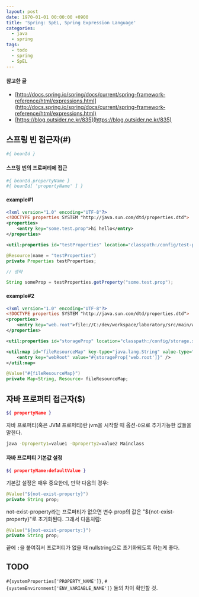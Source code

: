 ```yaml
---
layout: post
date: 1970-01-01 00:00:00 +0900
title: 'Spring: SpEL, Spring Expression Language'
categories:
  - java
  - spring
tags:
  - todo
  - spring
  - SpEL
---
```


#### 참고한 글
- [http://docs.spring.io/spring/docs/current/spring-framework-reference/html/expressions.html](http://docs.spring.io/spring/docs/current/spring-framework-reference/html/expressions.html)
- [https://blog.outsider.ne.kr/835](https://blog.outsider.ne.kr/835)

## 스프링 빈 접근자(#)
```bash
#{ beanId }
```

#### 스프링 빈의 프로퍼티에 접근
```bash
#{ beanId.propertyName }
#{ beanId[ 'propertyName' ] }
```

#### example#1
```xml
<?xml version="1.0" encoding="UTF-8"?>
<!DOCTYPE properties SYSTEM "http://java.sun.com/dtd/properties.dtd">
<properties>
	<entry key="some.test.prop">hi hello</entry>
</properties>
```
```xml
<util:properties id="testProperties" location="classpath:/config/test-properties.xml" />
```
```java
@Resource(name = "testProperties")
private Properties testProperties;

// 생략

String someProp = testProperties.getProperty("some.test.prop");
```

#### example#2
```xml
<?xml version="1.0" encoding="UTF-8"?>
<!DOCTYPE properties SYSTEM "http://java.sun.com/dtd/properties.dtd">
<properties>
	<entry key="web.root">file://C:/dev/workspace/laboratory/src/main/webapp</entry>
</properties>
```
```xml
<util:properties id="storageProp" location="classpath:/config/storage.xml" />
```
```xml
<util:map id="fileResourceMap" key-type="java.lang.String" value-type="org.springframework.core.io.Resource">
	<entry key="webRoot" value="#{storageProp['web.root']}" />
</util:map>
```
```java
@Value("#{fileResourceMap}")
private Map<String, Resource> fileResourceMap;
```

## 자바 프로퍼티 접근자($)
```bash
${ propertyName }
```

자바 프로퍼티(혹은 JVM 프로퍼티)란 jvm을 시작할 때 옵션`-D`으로 추가가능한 값들을 말한다.
```bash
java -Dproperty1=value1 -Dproperty2=value2 Mainclass
```

#### 자바 프로퍼티 기본값 설정
```bash
${ propertyName:defaultValue }
```
기본값 설정은 매우 중요한데, 만약 다음의 경우:
```java
@Value("${not-exist-property}")
private String prop;
```
not-exist-property라는 프로퍼티가 없으면 변수 prop의 값은 "${not-exist-property}"로 초기화된다.
그래서 다음처럼:
```java
@Value("${not-exist-property:}")
private String prop;
```
끝에 `:`을 붙여줘서 프로퍼티가 없을 때 nullstring으로 초기화되도록 하는게 좋다.

## TODO
`#{systemProperties['PROPERTY_NAME']}`, `#{systemEnvironment['ENV_VARIABLE_NAME']}` 둘의 차이 확인할 것.
